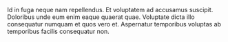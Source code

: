 Id in fuga neque nam repellendus. Et voluptatem ad accusamus suscipit. Doloribus unde eum enim eaque quaerat quae. Voluptate dicta illo consequatur numquam et quos vero et. Aspernatur temporibus voluptas ab temporibus facilis consequatur non.